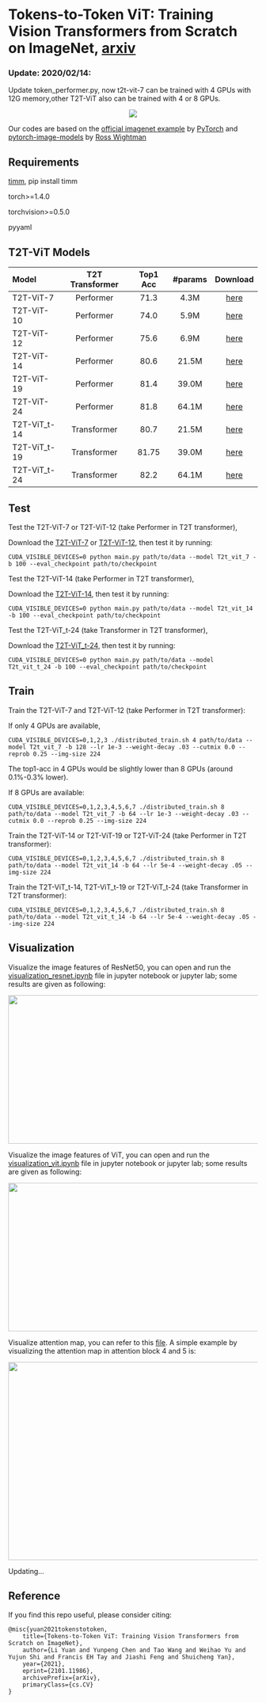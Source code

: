 # Tokens-to-Token ViT: Training Vision Transformers from Scratch on ImageNet, [arxiv](https://arxiv.org/abs/2101.11986)

### Update: 2020/02/14:

Update token_performer.py, now t2t-vit-7 can be trained with 4 GPUs with 12G memory,other T2T-ViT also can be trained with 4 or 8 GPUs.




<p align="center">
<img src="https://github.com/yitu-opensource/T2T-ViT/blob/main/images/f1.png">
</p>

Our codes are based on the [official imagenet example](https://github.com/pytorch/examples/tree/master/imagenet) by [PyTorch](https://pytorch.org/) and [pytorch-image-models](https://github.com/rwightman/pytorch-image-models) by [Ross Wightman](https://github.com/rwightman)


## Requirements
[timm](https://github.com/rwightman/pytorch-image-models), pip install timm

torch>=1.4.0

torchvision>=0.5.0

pyyaml


## T2T-ViT Models


| Model    | T2T Transformer | Top1 Acc | #params |  Download|
| :---     |   :---:         |  :---:   |  :---:  |  :---:  | 
| T2T-ViT-7    |  Performer  |   71.3   |  4.3M  | [here](https://drive.google.com/file/d/1gTvmvUhdjTNJpgEKJ-iqEhChdKWCFU3M/view?usp=sharing)| 
| T2T-ViT-10   |  Performer  |   74.0   |  5.9M  | [here](https://drive.google.com/file/d/1s_cTYsUcPWhhdDXxn4CvpA-G7u-OpGgX/view?usp=sharing)| 
| T2T-ViT-12   |  Performer  |   75.6   |  6.9M  | [here](https://drive.google.com/file/d/1uldU_G3oawOF8hWuZEGRuL1lxjbU58Ly/view?usp=sharing)  |
| T2T-ViT-14   |  Performer  |   80.6   |  21.5M | [here](https://drive.google.com/file/d/1zTXtcGwIS_AmPqhUDACYDITDmnNP2yLI/view?usp=sharing)| 
| T2T-ViT-19   |  Performer  |   81.4   |  39.0M | [here](https://drive.google.com/file/d/1uXOXQ44wNvHOpQxL39jkpcexJv5wH6DG/view?usp=sharing)| 
| T2T-ViT-24   |  Performer  |   81.8   |  64.1M | [here](https://drive.google.com/file/d/1XujowogyGVR81EsUsYAwlJeeZjERrOd0/view?usp=sharing)| 
| T2T-ViT_t-14 | Transformer |   80.7   |  21.5M | [here](https://drive.google.com/file/d/1GG_hOMwC_ceDt_FqlESQ8QhCHATLfIJC/view?usp=sharing)  | 
| T2T-ViT_t-19 | Transformer |   81.75  |  39.0M | [here](https://drive.google.com/file/d/1GdTwGuvZKiZTs4euAmEvRwT_czDOKKqJ/view?usp=sharing) | 
| T2T-ViT_t-24 | Transformer |   82.2   |  64.1M | [here](https://drive.google.com/file/d/1Edw9jFasXFl5LVrRvJ44vMuQXOlvbDJP/view?usp=sharing) | 



## Test

Test the T2T-ViT-7 or T2T-ViT-12 (take Performer in T2T transformer),

Download the [T2T-ViT-7](https://drive.google.com/file/d/1gTvmvUhdjTNJpgEKJ-iqEhChdKWCFU3M/view?usp=sharing) or [T2T-ViT-12](https://drive.google.com/file/d/1uldU_G3oawOF8hWuZEGRuL1lxjbU58Ly/view?usp=sharing), then test it by running:

```
CUDA_VISIBLE_DEVICES=0 python main.py path/to/data --model T2t_vit_7 -b 100 --eval_checkpoint path/to/checkpoint
```

Test the T2T-ViT-14 (take Performer in T2T transformer),

Download the [T2T-ViT-14](https://drive.google.com/file/d/1zTXtcGwIS_AmPqhUDACYDITDmnNP2yLI/view?usp=sharing), then test it by running:

```
CUDA_VISIBLE_DEVICES=0 python main.py path/to/data --model T2t_vit_14 -b 100 --eval_checkpoint path/to/checkpoint
```

Test the T2T-ViT_t-24 (take Transformer in T2T transformer),

Download the [T2T-ViT_t-24](https://drive.google.com/file/d/1Edw9jFasXFl5LVrRvJ44vMuQXOlvbDJP/view?usp=sharing), then test it by running:

```
CUDA_VISIBLE_DEVICES=0 python main.py path/to/data --model T2t_vit_t_24 -b 100 --eval_checkpoint path/to/checkpoint
```

## Train

Train the T2T-ViT-7 and T2T-ViT-12 (take Performer in T2T transformer):

If only 4 GPUs are available,

```
CUDA_VISIBLE_DEVICES=0,1,2,3 ./distributed_train.sh 4 path/to/data --model T2t_vit_7 -b 128 --lr 1e-3 --weight-decay .03 --cutmix 0.0 --reprob 0.25 --img-size 224
```

The top1-acc in 4 GPUs would be slightly lower than 8 GPUs (around 0.1%-0.3% lower).

If 8 GPUs are available: 
```
CUDA_VISIBLE_DEVICES=0,1,2,3,4,5,6,7 ./distributed_train.sh 8 path/to/data --model T2t_vit_7 -b 64 --lr 1e-3 --weight-decay .03 --cutmix 0.0 --reprob 0.25 --img-size 224
```


Train the T2T-ViT-14 or T2T-ViT-19 or T2T-ViT-24 (take Performer in T2T transformer):

```
CUDA_VISIBLE_DEVICES=0,1,2,3,4,5,6,7 ./distributed_train.sh 8 path/to/data --model T2t_vit_14 -b 64 --lr 5e-4 --weight-decay .05 --img-size 224
```


Train the T2T-ViT_t-14, T2T-ViT_t-19 or T2T-ViT_t-24 (take Transformer in T2T transformer):
```
CUDA_VISIBLE_DEVICES=0,1,2,3,4,5,6,7 ./distributed_train.sh 8 path/to/data --model T2t_vit_t_14 -b 64 --lr 5e-4 --weight-decay .05 --img-size 224
```



## Visualization

Visualize the image features of ResNet50, you can open and run the [visualization_resnet.ipynb](https://github.com/yitu-opensource/T2T-ViT/blob/main/visualization_resnet.ipynb) file in jupyter notebook or jupyter lab; some results are given as following:

<p align="center">
<img src="https://github.com/yitu-opensource/T2T-ViT/blob/main/images/resnet_conv1.png" width="600" height="300"/>
</p>

Visualize the image features of ViT, you can open and run the [visualization_vit.ipynb](https://github.com/yitu-opensource/T2T-ViT/blob/main/visualization_vit.ipynb) file in jupyter notebook or jupyter lab; some results are given as following:

<p align="center">
<img src="https://github.com/yitu-opensource/T2T-ViT/blob/main/images/vit_block1.png" width="600" height="300"/>
</p>

Visualize attention map, you can refer to this [file](https://github.com/jeonsworld/ViT-pytorch/blob/main/visualize_attention_map.ipynb). A simple example by visualizing the attention map in attention block 4 and 5 is:


<p align="center">
<img src="https://github.com/yitu-opensource/T2T-ViT/blob/main/images/attention_visualization.png" width="600" height="400"/>
</p>



Updating...

## Reference
If you find this repo useful, please consider citing:
```
@misc{yuan2021tokenstotoken,
    title={Tokens-to-Token ViT: Training Vision Transformers from Scratch on ImageNet},
    author={Li Yuan and Yunpeng Chen and Tao Wang and Weihao Yu and Yujun Shi and Francis EH Tay and Jiashi Feng and Shuicheng Yan},
    year={2021},
    eprint={2101.11986},
    archivePrefix={arXiv},
    primaryClass={cs.CV}
}
```
